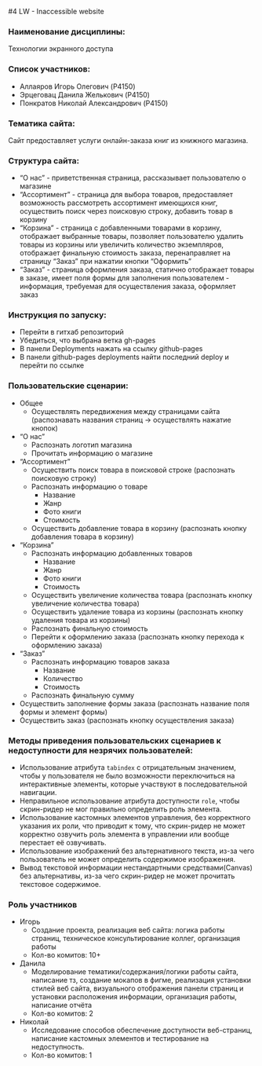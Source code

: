 #4 LW - Inaccessible website

### Наименование дисциплины:
Технологии экранного доступа

### Список участников:
* Аллаяров Игорь Олегович (P4150)
* Эрцеговац Данила Желькович (P4150)
* Понкратов Николай Александрович (P4150)

### Тематика сайта:
Сайт предоставляет услуги онлайн-заказа книг из книжного магазина.

### Структура сайта:
* “О нас” - приветственная страница, рассказывает пользователю о магазине
* “Ассортимент” - страница для выбора товаров, предоставляет возможность рассмотреть ассортимент имеющихся книг, осуществить поиск через поисковую строку, добавить товар в корзину
* “Корзина” - страница с добавленными товарами в корзину, отображает выбранные товары, позволяет пользователю удалить товары из корзины или увеличить количество экземпляров, отображает финальную стоимость заказа, перенаправляет на страницу “Заказ” при нажатии кнопки “Оформить”
* “Заказ” - страница оформления заказа, статично отображает товары в заказе, имеет поля формы для заполнения пользователем - информация, требуемая для осуществления заказа, оформляет заказ

### Инструкция по запуску:
* Перейти в гитхаб репозиторий
* Убедиться, что выбрана ветка gh-pages
* В панели Deployments нажать на ссылку github-pages
* В панели github-pages deployments найти последний deploy и перейти по ссылке

### Пользовательские сценарии:
* Общее
	* Осуществлять передвижения между страницами сайта (распознавать названия страниц -> осуществлять нажатие кнопок)
* “О нас”
	* Распознать логотип магазина
	* Прочитать информацию о магазине
* “Ассортимент”
	* Осуществить поиск товара в поисковой строке (распознать поисковую строку)
	* Распознать информацию о товаре
		* Название
		* Жанр
		* Фото книги
		* Стоимость
	* Осуществить добавление товара в корзину (распознать кнопку добавления товара в корзину)
* “Корзина”
	* Распознать информацию добавленных товаров
		* Название
		* Жанр
		* Фото книги
		* Стоимость
	* Осуществить увеличение количества товара (распознать кнопку увеличение количества товара)
	* Осуществить удаление товара из корзины (распознать кнопку удаления товара из корзины)
	* Распознать финальную стоимость
	* Перейти к оформлению заказа (распознать кнопку перехода к оформлению заказа)
* “Заказ”
	* Распознать информацию товаров заказа
		* Название
		* Количество
		* Стоимость
	* Распознать финальную сумму
* Осуществить заполнение формы заказа (распознать название поля формы и элемент формы)
* Осуществить заказ (распознать кнопку осуществления заказа)

### Методы приведения пользовательских сценариев к недоступности для незрячих пользователей:

- Использование атрибута `tabindex` с отрицательным значением, чтобы у пользователя не было возможности переключиться на интерактивные элементы, которые участвуют в последовательной навигации.
- Неправильное использование атрибута доступности `role`, чтобы скрин-ридер не мог правильно определить роль элемента.
- Использование кастомных элементов управления, без корректного указания их роли, что приводит к тому, что скрин-ридер не может корректно озвучить роль элемента в управлении или вообще перестает её озвучивать.
- Использование изображений без альтернативного текста, из-за чего пользователь не может определить содержимое изображения.
- Вывод текстовой информации нестандартными средствами(Canvas) без альтернативы, из-за чего скрин-ридер не может прочитать текстовое содержимое.

### Роль участников

* Игорь
	* Создание проекта, реализация веб сайта: логика работы страниц, техническое консультирование коллег, организация работы
	* Кол-во комитов: 10+
* Данила
	* Моделирование тематики/содержания/логики работы сайта, написание тз, создание мокапов в фигме, реализация установки стилей веб сайта, визуального отображения панели страниц и установки расположения информации, организация работы, написание отчёта
	* Кол-во комитов: 2
* Николай
	* Исследование способов обеспечение доступности веб-страниц, написание кастомных элементов и тестирование на недоступность.
	* Кол-во комитов: 1
